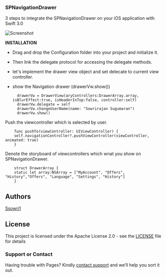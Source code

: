 ### SPNavigationDrawer

3 steps to integrate the SPNavigationDrawer on your iOS application with Swift 3.0

![Screenshot]()

**INSTALLATION** 

- Drag and drop the Configuration folder into your project and initialize it.
- Then link the delegate protocol for accessing the delegate methods. 
- let's implement the drawer view object and set delecate to current view controller.
- show the Navigation drawer (drawerVw.show())

        drawerVw = DrawerView(aryControllers:DrawerArray.array, isBlurEffect:true, isHeaderInTop:false, controller:self)
        drawerVw.delegate = self
        drawerVw.changeUserName(name: "Sowrirajan Sugumaran")
        drawerVw.show()
        
Push the viewcontroller which is selected by user.

        func pushTo(viewController: UIViewController) {
        self.navigationController?.pushViewController(viewController, animated: true)
        }

Denote the storyboard of viewcontrollers which wnat you show on SPNavigationDrawer.
 
        struct DrawerArray {
        static let array:NSArray = ["MyAccount", "Offers", "History","Offers", "Language", "Settings", "History"]
        }
    
    
## Authors

[Ssowri1](https://github.com/ssowri1)

## License

This project is licensed under the Apache License 2.0 - see the [LICENSE](LICENSE) file for details

### Support or Contact

Having trouble with Pages? Kindly [contact support](https://github.com/contact) and we’ll help you sort it out.
